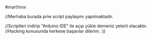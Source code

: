 #mart1nnx

//Merhaba burada priw script paylaşımı yapılmaktadır.

//Scriptleri indirip "Arduino IDE" ile açıp yükle demeniz yeterli olacaktır.
//Hacking konusunda herkese başarılar dilerim. :))
